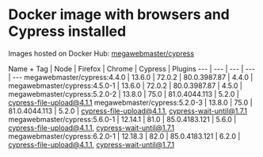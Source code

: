 # Docker image with browsers and Cypress installed

Images hosted on Docker Hub: [megawebmaster/cypress](https://hub.docker.com/r/megawebmaster/cypress)

Name + Tag | Node | Firefox | Chrome | Cypress | Plugins
--- | --- | --- | --- | ---
megawebmaster/cypress:4.4.0   | 13.6.0  | 72.0.2 | 80.0.3987.87  | 4.4.0 |
megawebmaster/cypress:4.5.0-1 | 13.6.0  | 72.0.2 | 80.0.3987.87  | 4.5.0 |
megawebmaster/cypress:5.2.0-2 | 13.8.0  | 75.0   | 81.0.4044.113 | 5.2.0 | cypress-file-upload@4.1.1
megawebmaster/cypress:5.2.0-3 | 13.8.0  | 75.0   | 81.0.4044.113 | 5.2.0 | cypress-file-upload@4.1.1, cypress-wait-until@1.7.1
megawebmaster/cypress:5.6.0-1 | 12.14.1 | 81.0   | 85.0.4183.121 | 5.6.0 | cypress-file-upload@4.1.1, cypress-wait-until@1.7.1
megawebmaster/cypress:6.2.0-1 | 12.18.3 | 82.0   | 85.0.4183.121 | 6.2.0 | cypress-file-upload@4.1.1, cypress-wait-until@1.7.1

